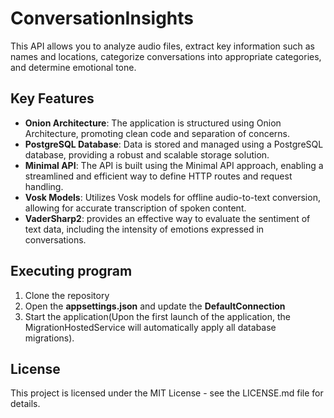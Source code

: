 # ConversationInsights

This API allows you to analyze audio files, extract key information such as names and locations, categorize conversations into appropriate categories, and determine emotional tone.

## Key Features

- **Onion Architecture**: The application is structured using Onion Architecture, promoting clean code and separation of concerns.
- **PostgreSQL Database**: Data is stored and managed using a PostgreSQL database, providing a robust and scalable storage solution.
- **Minimal API**: The API is built using the Minimal API approach, enabling a streamlined and efficient way to define HTTP routes and request handling.
- **Vosk Models**: Utilizes Vosk models for offline audio-to-text conversion, allowing for accurate transcription of spoken content.
- **VaderSharp2**: provides an effective way to evaluate the sentiment of text data, including the intensity of emotions expressed in conversations.

## Executing program

1. Clone the repository
2. Open the **appsettings.json** and update the **DefaultConnection**
3. Start the application(Upon the first launch of the application, the MigrationHostedService will automatically apply all database migrations).

## License

This project is licensed under the MIT License - see the LICENSE.md file for details.
